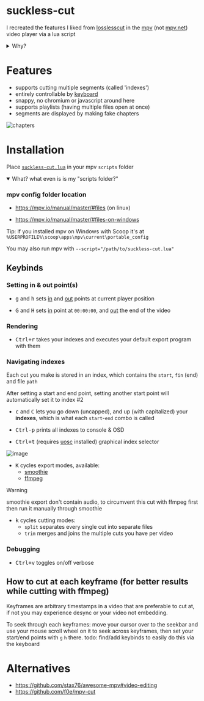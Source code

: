 # suckless-cut

I recreated the features I liked from [losslesscut](https://github.com/mifi/lossless-cut) in the [mpv](https://mpv.io) (not [mpv.net](https://github.com/mpvnet-player/mpv.net)) video player via a lua script

<details>
<summary>Why?</summary>

LosslessCut is a great and intuitive user interface for cutting videos, but I dislike all the loading times you need to wait through at each step and much prefer a CLI / keyboard based workflow.

mpv is a much snappier video player, so I made a lua script with keybinds to gather in and out points of videos, and run an external process (smoothie or ffmpeg) to read that video and make a cut copy of them.
</details>

# Features

* supports cutting multiple segments (called 'indexes')
* entirely controllable by [keyboard](#keybinds)
* snappy, no chromium or javascript around here
* supports playlists (having multiple files open at once)
* segments are displayed by making fake chapters

![chapters](https://github.com/couleur-tweak-tips/suckless-cut/releases/download/readme-assets/chapters.webp)

# Installation

Place [`suckless-cut.lua`](https://github.com/couleur-tweak-tips/suckless-cut/releases/latest/download/suckless-cut.lua) in your mpv `scripts` folder

<details open>
<summary>What? what even is is my "scripts folder?"</summary>


### mpv config folder location

* https://mpv.io/manual/master/#files (on linux)

* https://mpv.io/manual/master/#files-on-windows

Tip: if you installed mpv on Windows with Scoop it's at `%USERPROFILE%\scoop\apps\mpv\current\portable_config`
</details>

You may also run mpv with `--script="/path/to/suckless-cut.lua"`
## Keybinds

### Setting in & out point(s)

* <kbd>g</kbd> and <kbd>h</kbd> sets <u>in</u> and <u>out</u> points at current player position

* <kbd>G</kbd> and <kbd>H</kbd> sets <u>in</u> point at `00:00:00`, and <u>out</u> the end of the video

### Rendering

* <kbd>Ctrl+r</kbd> takes your indexes and executes your default export program with them

### Navigating indexes

Each cut you make is stored in an index, which contains the `start`, `fin` (end) and file `path`

After setting a start and end point, setting another start point will automatically set it to index #2

* <kbd>c</kbd> and <kbd>C</kbd> lets you go down (uncapped), and up (with capitalized) your **indexes**, which is what each `start`-`end` combo is called

* <kbd>Ctrl-p</kbd> prints all indexes to console & OSD

* <kbd>Ctrl+t</kbd> (requires [uosc](https://github.com/tomasklaen/uosc) installed) graphical index selector

![image](https://github.com/couleur-tweak-tips/suckless-cut/releases/download/readme-assets/selector.webp)

* <kbd>K</kbd> cycles export modes, available: 
    * [smoothie](https://github.com/couleur-tweak-tips/smoothie-rs)
    * [ffmpeg](https://ffmpeg.org)

> [!WARNING]
> smoothie export don't contain audio, to circumvent this cut with ffmpeg first then run it manually through smoothie

* <kbd>k</kbd> cycles cutting modes:
    * `split` separates every single cut into separate files
    * `trim` merges and joins the multiple cuts you have per video

### Debugging

* <kbd>Ctrl+v</kbd> toggles on/off verbose

## How to cut at each keyframe (for better results while cutting with ffmpeg)

Keyframes are arbitrary timestamps in a video that are preferable to cut at, if not you may experience desync or your video not embedding.

To seek through each keyframes: move your cursor over to the seekbar and use your mouse scroll wheel on it to seek across keyframes, then set your start/end points with `g` `h` there. todo: find/add keybinds to easily do this via the keyboard


# Alternatives

* https://github.com/stax76/awesome-mpv#video-editing
* https://github.com/f0e/mpv-cut